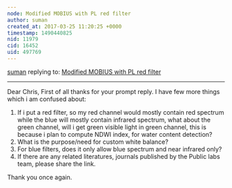 ```yaml
---
node: Modified MOBIUS with PL red filter
author: suman
created_at: 2017-03-25 11:20:25 +0000
timestamp: 1490440825
nid: 11979
cid: 16452
uid: 497769
---
```




[suman](../profile/suman) replying to: [Modified MOBIUS with PL red filter](../notes/RQ-05/06-15-2015/modified-mobius-with-pl-red-filter)

----
Dear Chris, 
                 First of all thanks for your prompt reply. I have few more things which i am confused about:
1. If i put a red filter, so my red channel would mostly contain red spectrum while the blue will mostly contain infrared spectrum, what about the green channel, will i get green visible light in green channel, this is because i plan to compute  NDWI index, for water content detection?
2. What is the purpose/need for custom white balance?
3. For blue filters, does it only allow blue spectrum and near infrared only?
4. If there are any related literatures, journals published by the Public labs team, please share the link. 

Thank you once again.
